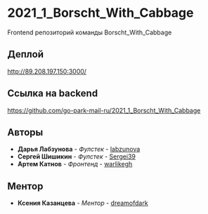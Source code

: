 # 2021_1_Borscht_With_Cabbage
Frontend репозиторий команды Borscht_With_Cabbage

## Деплой
    
http://89.208.197.150:3000/

## Ссылка на backend

https://github.com/go-park-mail-ru/2021_1_Borscht_With_Cabbage

## Авторы

* **Дарья Лабзунова** - *Фулстек* - [labzunova](https://github.com/labzunova)
* **Сергей Шишикин** - *Фулстек* - [Sergei39](https://github.com/Sergei39)
* **Артем Катнов** - *Фронтенд* - [warlikegh](https://github.com/warlikegh)

## Ментор
* **Ксения Казанцева** - *Ментор* - [dreamofdark](https://github.com/dreamofdark)
